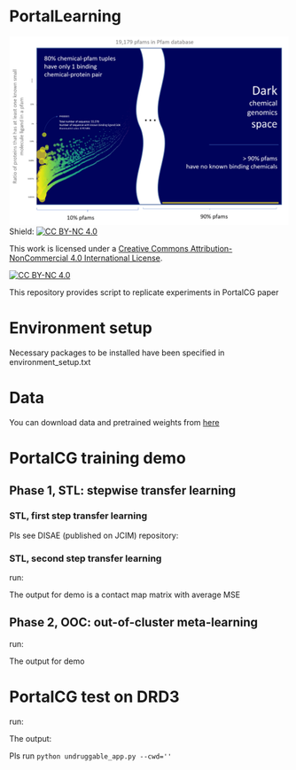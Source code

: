 # PortalLearning

![](dark-space-bubble.png)
Shield: [![CC BY-NC 4.0][cc-by-nc-shield]][cc-by-nc]

This work is licensed under a
[Creative Commons Attribution-NonCommercial 4.0 International License][cc-by-nc].

[![CC BY-NC 4.0][cc-by-nc-image]][cc-by-nc]

[cc-by-nc]: http://creativecommons.org/licenses/by-nc/4.0/
[cc-by-nc-image]: https://licensebuttons.net/l/by-nc/4.0/88x31.png
[cc-by-nc-shield]: https://img.shields.io/badge/License-CC%20BY--NC%204.0-lightgrey.svg

This repository provides script to replicate experiments in PortalCG paper


# Environment setup
Necessary packages to be installed have been specified in environment_setup.txt

# Data
You can download data and pretrained weights from [here](https://zenodo.org/record/5701618#.YZHfmmDMKUk)

# PortalCG training demo
## Phase 1, STL: stepwise transfer learning
### STL, first step transfer learning
Pls see DISAE (published on JCIM) repository: 

### STL, second step transfer learning
run: 

The output for demo is a contact map matrix with average MSE

## Phase 2, OOC: out-of-cluster meta-learning
run: 

The output for demo


# PortalCG test on DRD3
run:

The output:

Pls run <code>python undruggable_app.py --cwd=''</code>
